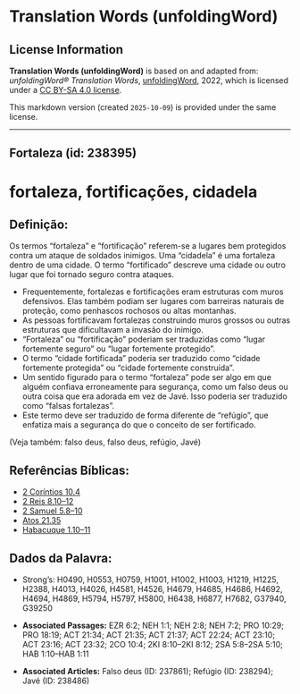# Translation Words (unfoldingWord)

## License Information

**Translation Words (unfoldingWord)** is based on and adapted from: _unfoldingWord® Translation Words_, [unfoldingWord](https://unfoldingword.org/utw), 2022, which is licensed under a [CC BY-SA 4.0 license](https://creativecommons.org/licenses/by-sa/4.0/legalcode.en).

This markdown version (created `2025-10-09`) is provided under the same license.



--------------------------------

## Fortaleza (id: 238395)

fortaleza, fortificações, cidadela
==================================

Definição:
----------

Os termos “fortaleza” e “fortificação” referem\-se a lugares bem protegidos contra um ataque de soldados inimigos. Uma “cidadela” é uma fortaleza dentro de uma cidade. O termo “fortificado” descreve uma cidade ou outro lugar que foi tornado seguro contra ataques.

* Frequentemente, fortalezas e fortificações eram estruturas com muros defensivos. Elas também podiam ser lugares com barreiras naturais de proteção, como penhascos rochosos ou altas montanhas.
* As pessoas fortificavam fortalezas construindo muros grossos ou outras estruturas que dificultavam a invasão do inimigo.
* “Fortaleza” ou “fortificação” poderiam ser traduzidas como “lugar fortemente seguro” ou “lugar fortemente protegido”.
* O termo “cidade fortificada” poderia ser traduzido como “cidade fortemente protegida” ou “cidade fortemente construída”.
* Um sentido figurado para o termo “fortaleza” pode ser algo em que alguém confiava erroneamente para segurança, como um falso deus ou outra coisa que era adorada em vez de Javé. Isso poderia ser traduzido como “falsas fortalezas”.
* Este termo deve ser traduzido de forma diferente de “refúgio”, que enfatiza mais a segurança do que o conceito de ser fortificado.

(Veja também: falso deus, falso deus, refúgio, Javé)

Referências Bíblicas:
---------------------

* [2 Coríntios 10\.4](https://ref.ly/2Cor10:4)
* [2 Reis 8\.10–12](https://ref.ly/2Kgs8:10-2Kgs8:12)
* [2 Samuel 5\.8–10](https://ref.ly/2Sam5:8-2Sam5:10)
* [Atos 21\.35](https://ref.ly/Acts21:35)
* [Habacuque 1\.10–11](https://ref.ly/Hab1:10-Hab1:11)

Dados da Palavra:
-----------------

* Strong’s: H0490, H0553, H0759, H1001, H1002, H1003, H1219, H1225, H2388, H4013, H4026, H4581, H4526, H4679, H4685, H4686, H4692, H4694, H4869, H5794, H5797, H5800, H6438, H6877, H7682, G37940, G39250

* **Associated Passages:** EZR 6:2; NEH 1:1; NEH 2:8; NEH 7:2; PRO 10:29; PRO 18:19; ACT 21:34; ACT 21:35; ACT 21:37; ACT 22:24; ACT 23:10; ACT 23:16; ACT 23:32; 2CO 10:4; 2KI 8:10–2KI 8:12; 2SA 5:8–2SA 5:10; HAB 1:10–HAB 1:11
* **Associated Articles:** Falso deus (ID: 237861); Refúgio (ID: 238294); Javé (ID: 238486)

